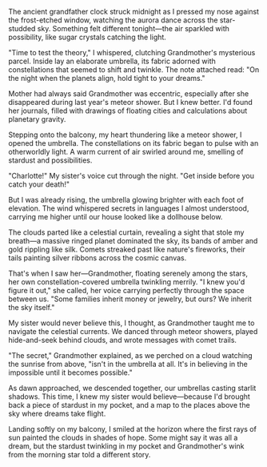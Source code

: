 The ancient grandfather clock struck midnight as I pressed my nose against the frost-etched window, watching the aurora dance across the star-studded sky. Something felt different tonight—the air sparkled with possibility, like sugar crystals catching the light.

"Time to test the theory," I whispered, clutching Grandmother's mysterious parcel. Inside lay an elaborate umbrella, its fabric adorned with constellations that seemed to shift and twinkle. The note attached read: "On the night when the planets align, hold tight to your dreams."

Mother had always said Grandmother was eccentric, especially after she disappeared during last year's meteor shower. But I knew better. I'd found her journals, filled with drawings of floating cities and calculations about planetary gravity.

Stepping onto the balcony, my heart thundering like a meteor shower, I opened the umbrella. The constellations on its fabric began to pulse with an otherworldly light. A warm current of air swirled around me, smelling of stardust and possibilities.

"Charlotte!" My sister's voice cut through the night. "Get inside before you catch your death!"

But I was already rising, the umbrella glowing brighter with each foot of elevation. The wind whispered secrets in languages I almost understood, carrying me higher until our house looked like a dollhouse below.

The clouds parted like a celestial curtain, revealing a sight that stole my breath—a massive ringed planet dominated the sky, its bands of amber and gold rippling like silk. Comets streaked past like nature's fireworks, their tails painting silver ribbons across the cosmic canvas.

That's when I saw her—Grandmother, floating serenely among the stars, her own constellation-covered umbrella twinkling merrily. "I knew you'd figure it out," she called, her voice carrying perfectly through the space between us. "Some families inherit money or jewelry, but ours? We inherit the sky itself."

My sister would never believe this, I thought, as Grandmother taught me to navigate the celestial currents. We danced through meteor showers, played hide-and-seek behind clouds, and wrote messages with comet trails.

"The secret," Grandmother explained, as we perched on a cloud watching the sunrise from above, "isn't in the umbrella at all. It's in believing in the impossible until it becomes possible."

As dawn approached, we descended together, our umbrellas casting starlit shadows. This time, I knew my sister would believe—because I'd brought back a piece of stardust in my pocket, and a map to the places above the sky where dreams take flight.

Landing softly on my balcony, I smiled at the horizon where the first rays of sun painted the clouds in shades of hope. Some might say it was all a dream, but the stardust twinkling in my pocket and Grandmother's wink from the morning star told a different story.
